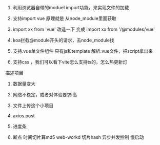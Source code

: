 

1. 利用浏览器自带的moduel import功能，来实现文件的加载
2. 支持import vue
  原理就是 从node_module里面获取
  1. import xx from 'vue' 改造一下 变成 import xx from '/@modules/vue'
  2. koa拦截@module开头的请求，去node_module找
3. 支持.vue单文件组件
  只有js和template
  解析.vue文件，把script拿出来




4. 支持css ，我们可以看下vite怎么支持ts的，怎么热更新灯


描述项目
1. 数据量变大
2. 网络不稳定，或者对体验要求i高

1. 文件上传这个小项目
  1. axios.post
  2. 进度条
  3. 断点
  时间切片算md5
  web-workd
  切片hash
  异步并发控制
  慢启动
